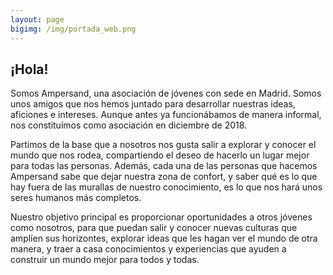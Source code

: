 ```yaml
---
layout: page
bigimg: /img/portada_web.png
---
```


## ¡Hola!

Somos Ampersand, una asociación de jóvenes con sede en Madrid. Somos unos amigos que nos hemos juntado para desarrollar nuestras ideas, aficiones e intereses. Aunque antes ya funcionábamos de manera informal, nos constituímos como asociación en diciembre de 2018.

Partimos de la base que a nosotros nos gusta salir a explorar y conocer el mundo que nos rodea, compartiendo el deseo de hacerlo un lugar mejor para todas las personas. Además, cada una de las personas que hacemos Ampersand sabe que dejar nuestra zona de confort, y saber qué es lo que hay fuera de las murallas de nuestro conocimiento, es lo que nos hará unos seres humanos más completos.

Nuestro objetivo principal es proporcionar oportunidades a otros jóvenes como nosotros, para que puedan salir y conocer nuevas culturas que amplíen sus horizontes, explorar ideas que les hagan ver el mundo de otra manera, y traer a casa conocimientos y experiencias que ayuden a construir un mundo mejor para todos y todas. 
